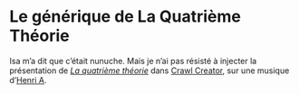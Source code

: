 # Le générique de La Quatrième Théorie

Isa m’a dit que c’était nunuche. Mais je n’ai pas résisté à injecter la présentation de [*La quatrième théorie*](https://tcrouzet.com/la-quatrieme-theorie/) dans [Crawl Creator](https://itunes.apple.com/us/app/crawl-creator-star-words-message/id494406923?mt=8), sur une musique d’[Henri A](https://soundcloud.com/henria2013/01-henri-a-somme-nulle-dans-un?in=henria2013%2Fsets%2Fconstructions).<span id="more-31503"></span>

<div class="iframe" id="iframe1"></div>